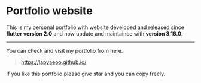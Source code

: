 # Portfolio website


This is my personal portfolio with website developed and released since **flutter version 2.0** and 
now update and maintaince with **version 3.16.0**.
___

You can check and visit my portfolio  from here.
> https://lapyaeoo.github.io/

If you like this portfolio please give star and you can copy freely.
